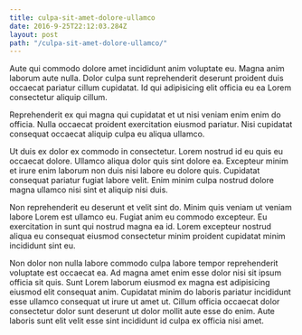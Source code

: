 ```yaml
---
title: culpa-sit-amet-dolore-ullamco
date: 2016-9-25T22:12:03.284Z
layout: post
path: "/culpa-sit-amet-dolore-ullamco/"
---
```


Aute qui commodo dolore amet incididunt anim voluptate eu. Magna anim laborum aute nulla. Dolor culpa sunt reprehenderit deserunt proident duis occaecat pariatur cillum cupidatat. Id qui adipisicing elit officia eu ea Lorem consectetur aliquip cillum.

Reprehenderit ex qui magna qui cupidatat et ut nisi veniam enim enim do officia. Nulla occaecat proident exercitation eiusmod pariatur. Nisi cupidatat consequat occaecat aliquip culpa eu aliqua ullamco.

Ut duis ex dolor ex commodo in consectetur. Lorem nostrud id eu quis eu occaecat dolore. Ullamco aliqua dolor quis sint dolore ea. Excepteur minim et irure enim laborum non duis nisi labore eu dolore quis. Cupidatat consequat pariatur fugiat labore velit. Enim minim culpa nostrud dolore magna ullamco nisi sint et aliquip nisi duis.

Non reprehenderit eu deserunt et velit sint do. Minim quis veniam ut veniam labore Lorem est ullamco eu. Fugiat anim eu commodo excepteur. Eu exercitation in sunt qui nostrud magna ea id. Lorem excepteur nostrud aliqua eu consequat eiusmod consectetur minim proident cupidatat minim incididunt sint eu.

Non dolor non nulla labore commodo culpa labore tempor reprehenderit voluptate est occaecat ea. Ad magna amet enim esse dolor nisi sit ipsum officia sit quis. Sunt Lorem laborum eiusmod ex magna est adipisicing eiusmod elit consequat anim. Cupidatat minim do laboris pariatur incididunt esse ullamco consequat ut irure ut amet ut. Cillum officia occaecat dolor consectetur dolor sunt deserunt ut dolor mollit aute esse do enim. Aute laboris sunt elit velit esse sint incididunt id culpa ex officia nisi amet.